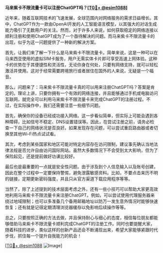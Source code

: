 **马来紫卡不限流量卡可以注册ChatGPT吗？[[TG💪+ @esim1088](https://t.me/s/esim1088)]**

近年来，随着互联网技术的飞速发展，全球范围内对网络服务的需求日益增长。其中，ChatGPT作为一款由OpenAI开发的人工智能语言模型，以其强大的对话生成能力吸引了无数用户的关注。然而，对于许多人来说，如何获取稳定的网络连接以顺利注册和使用ChatGPT成为了一个亟待解决的问题。而马来紫卡不限流量卡的出现，似乎为这一问题提供了一种新的解决方案。

首先，让我们来了解一下什么是马来紫卡不限流量卡。简单来说，这是一种可以在马来西亚使用的虚拟SIM卡服务，用户无需实体卡片即可享受高速上网体验。这种卡的优势在于其便捷性和灵活性，无论你身在何处，只要有网络支持，就可以轻松激活并使用。这对于经常需要跨境旅行或者居住在国外的人来说，无疑是一个福音。

那么，问题来了：马来紫卡不限流量卡真的可以用来注册ChatGPT吗？答案是肯定的。理论上讲，只要你拥有一个有效的网络连接，并且能够通过手机或电脑访问互联网，就完全可以利用马来紫卡不限流量卡来完成ChatGPT的注册过程。不过，在实际操作中，我们还需要注意一些细节问题。

首先，确保你的设备已经成功接入网络。这一步看似简单，但实际上可能会遇到各种障碍，比如信号不稳定、DNS设置错误等。因此，在尝试注册之前，请务必检查一下自己的网络状况是否良好。如果发现存在问题，可以尝试重启路由器或者切换至其他Wi-Fi热点试试看。

其次，考虑到某些国家和地区可能对特定内容存在访问限制，建议事先确认当地法律法规是否允许自由访问国际网站。虽然大多数情况下不会受到太大影响，但为了保险起见，还是提前做好功课比较好。

最后也是最重要的一点就是安全性问题。由于涉及到个人信息输入以及账号创建，因此在整个过程中一定要保持警惕，避免泄露敏感资料。比如，不要点击来历不明的链接，定期更新密码强度，并且只从官方渠道下载应用程序等等。

当然了，除了上述提到的技术层面考虑之外，还有一些小技巧可以帮助大家更高效地利用马来紫卡不限流量卡来注册ChatGPT。例如，可以尝试使用代理服务器来绕过地域限制；也可以多准备几个备用邮箱地址以防万一发生意外情况时能够快速恢复；还有就是记得定期清理浏览器缓存以免影响后续操作等等。

总之，只要按照正确的方法去做，并且保持耐心与细心的态度，相信每位朋友都能够借助马来紫卡不限流量卡顺利完成ChatGPT的注册工作。同时也要提醒大家，随着科技的进步，类似这样的创新产品还会不断涌现出来，希望大家能够紧跟时代步伐，抓住每一个提升自我能力的机会！

[[TG💪+ @esim1088](https://t.me/s/esim1088) ![Image](https://i.postimg.cc/4NQfJmqS/Snipaste-2025-05-13-00-14-12.png)]